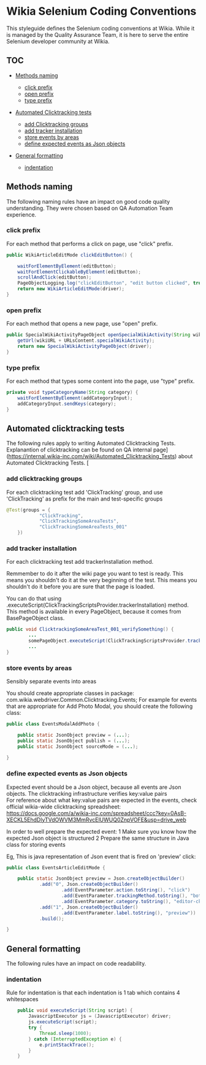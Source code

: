 # Wikia Selenium Coding Conventions

This styleguide defines the Selenium coding conventions at Wikia. While it is managed by the Quality Assurance Team, it is here to serve the entire Selenium developer community at Wikia.

## TOC

* [Methods naming](#methods-naming)
  * [click prefix](#click-prefix)
  * [open prefix](#open-prefix)
  * [type prefix](#type-prefix)

* [Automated Clicktracking tests](#automated-clicktracking-tests)
  * [add Clicktracking groups](#add-clicktracking-groups)
  * [add tracker installation](#add-tracker-installation)
  * [store events by areas](#store-events-by-areas)
  * [define expected events as Json objects](#define-expected-events-as-Json-objects)

* [General formatting](#general-formatting)
  * [indentation](#indentation) 

## Methods naming

The following naming rules have an impact on good code quality understanding. They were chosen based on QA Automation Team experience. 

### click prefix

For each method that performs a click on page, use "click" prefix.

```java
public WikiArticleEditMode clickEditButton() {

	waitForElementByElement(editButton);
	waitForElementClickableByElement(editButton);
	scrollAndClick(editButton);
	PageObjectLogging.log("clickEditButton", "edit button clicked", true, driver);
	return new WikiArticleEditMode(driver);
}
```

### open prefix

For each method that opens a new page, use "open" prefix.

```java
public SpecialWikiActivityPageObject openSpecialWikiActivity(String wikiURL) {
	getUrl(wikiURL + URLsContent.specialWikiActivity);
	return new SpecialWikiActivityPageObject(driver);
}
```

### type prefix

For each method that types some content into the page, use "type" prefix.

```java
private void typeCategoryName(String category) {
	waitForElementByElement(addCategoryInput);
	addCategoryInput.sendKeys(category);
}
```

## Automated clicktracking tests

The following rules apply to writing Automated Clicktracking Tests.
Explanantion of clicktracking can be found on QA internal page](https://internal.wikia-inc.com/wiki/Automated_Clicktracking_Tests) about Automated Clicktracking Tests. [

### add clicktracking groups

For each clicktracking test add 'ClickTracking' group, and use 'ClickTracking' as prefix for the main and test-specific groups 

```java
@Test(groups = {
			"ClickTracking",
			"ClickTrackingSomeAreaTests",
			"ClickTrackingSomeAreaTests_001"
	})
```

### add tracker installation

For each clicktracking test add trackerInstallation method. 

Remmember to do it after the wiki page you want to test is ready.
This means you shouldn't do it at the very beginning of the test.
This means you shouldn't do it before you are sure that the page is loaded.

You can do that using .executeScript(ClickTrackingScriptsProvider.trackerInstallation) method. This method is available in every PageObject, because it comes from BasePageObject class.

```java
public void ClicktrackingSomeAreaTest_001_verifySomething() {
		...
		somePageObject.executeScript(ClickTrackingScriptsProvider.trackerInstallation);
		...
}		
```	

### store events by areas

Sensibly separate events into areas  

You should create appropriate classes in package: com.wikia.webdriver.Common.Clicktracking.Events;  For example for events that are appropriate for Add Photo Modal, you should create the following class:

```java
public class EventsModalAddPhoto {

	public static JsonObject preview = (...);
	public static JsonObject publish = (...);
	public static JsonObject sourceMode = (...);
	
}		
```

### define expected events as Json objects

Expected event should be a Json object, because all events are Json objects. The clicktracking infrastructure verifies key:value pairs  
For reference about what key:value pairs are expected in the events, check official wikia-wide clicktracking spreadsheet: https://docs.google.com/a/wikia-inc.com/spreadsheet/ccc?key=0AsB-XECKL5EhdDlyTVdOWVM3MmRvcElUWUQ0ZnpVOFE&usp=drive_web

In order to well prepare the expected event:
1 Make sure you know how the expected Json object is structured 
2 Prepare the same structure in Java class for storing events

Eg, This is java representation of Json event that is fired on 'preview' click:

```java
public class EventsArticleEditMode {

	public static JsonObject preview = Json.createObjectBuilder()
			.add("0", Json.createObjectBuilder()
					.add(EventParameter.action.toString(), "click")
					.add(EventParameter.trackingMethod.toString(), "both")
					.add(EventParameter.category.toString(), "editor-ck"))
			.add("1", Json.createObjectBuilder()
					.add(EventParameter.label.toString(), "preview"))
			.build();

}		
```

## General formatting

The following rules have an impact on code readability.

### indentation

Rule for indentation is that each indentation is 1 tab which contains 4 whitespaces

```java
	public void executeScript(String script) {
		JavascriptExecutor js = (JavascriptExecutor) driver;
		js.executeScript(script);
		try {
			Thread.sleep(1000);
		} catch (InterruptedException e) {
			e.printStackTrace();
		}
	}
```
